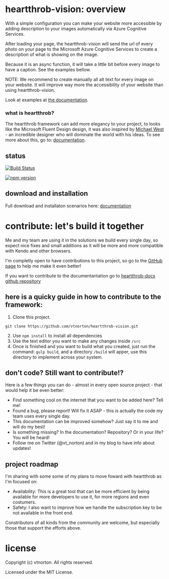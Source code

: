 # heartthrob-vision: overview
With a simple configuration you can make your website more accessible by adding description to your images automatically via Azure Cognitive Services.

After loading your page, the heartthrob-vision will send the url of every photo on your page to the Microsoft Azure Cognitive Services to create a description of what is showing on the image.

Because it is an async function, it will take a little bit before every image to have a caption. See the examples bellow.

NOTE: We recommend to create manually all alt text for every image on your website. It will improve way more the accessibility of your website than using heartthrob-vision.

Look at examples at [the documentation](http://heartthrob.vtnorton.com/vision.html).

### what is heartthrob?

The heartthrob framework can add more elegancy to your project, to looks like the Microsoft Fluent Design design, it was also inspired by [Michael West](https://www.michaelwe.st/fluent-kit/) - an incredible designer who will dominate the world with his ideas. To see more about this, go to: [documentation](http://heartthrob.vtnorton.com/).

## status

[![Build Status](https://dev.azure.com/vtnorton/Heartthrob/_apis/build/status/heartthrob-vision?branchName=master)](https://dev.azure.com/vtnorton/Heartthrob/_build/latest?definitionId=9&branchName=master)

[![npm version](https://badge.fury.io/js/heartthrob-vision.svg)](https://badge.fury.io/js/heartthrob-vision)


## download and installation

Full download and installaton scenarios here: [documentation](http://heartthrob.vtnorton.com/vision.html)

# contribute: let's build it together
Me and my team are using it in the solutions we build every single day, so expect nice fixes and small additions as it will be more and more compatible with Kendo and other browsers.

I'm completly open to have contributions to this project, so go to the [GitHub page](https://github.com/vtnorton/Heartthrob) to help me make it even better!

If you want to contribute to the documentantation go to [heartthrob-docs github repository](https://github.com/vtnorton/Heartthrob-docs)

## here is a quicky guide in how to contribute to the framework:

1. Clone this project.
```
git clone https://github.com/vtnorton/heartthrob-vision.git
```
2. Use `npm install` to install all dependencies
3. Use the text editor you want to make any changes inside `/src`
4. Once is finished and you want to build what you created, just run the command: `gulp build`, and a directory `/build` will apper, use this directory to implement across your system.

## don't code? Still want to contribute!?
Here is a few things you can do - almost in every open source project - that would help it be even better:

* Find something cool on the internet that you want to be added here? Tell me!
* Found a bug, please report! Will fix it ASAP - this is actually the code my team uses every single day.
* This documentation can be improved somehow? Just say it to me and will do my best!
* Is something missing? In the documentation? Repository? Or in your life? You will be heard!
* Follow me on Twitter (@vt_norton) and in my blog to have info about updates!

## project roadmap
I'm sharing with some some of my plans to move foward with heartthrob as I'm focused on:

* Availability: This is a great tool that can be more efficient by being available for more developers to use it, for more regions and even costumers.
* Safety: I also want to improve how we handle the subscription key to be not available in the front end.

Constributors of all kinds from the community are welcome, but especially those that support the efforts above.

# license
Copyright (c) vtnorton. All rights reserved.

Licensed under the MIT License.
